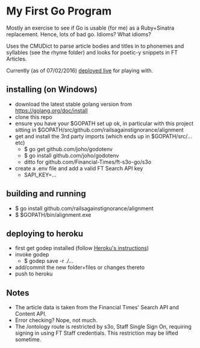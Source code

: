 # My First Go Program

Mostly an exercise to see if Go is usable (for me) as a Ruby+Sinatra replacement. Hence, lots of bad go. Idioms? What idioms?

Uses the CMUDict to parse article bodies and titles in to phonemes and syllables (see the rhyme folder) and looks for poetic-y snippets in FT Articles.

Currently (as of 07/02/2016) [deployed live](https://ftlabs-alignment.herokuapp.com/) for playing with.

## installing (on Windows)

* download the latest stable golang version from https://golang.org/doc/install
* clone this repo
* ensure you have your $GOPATH set up ok, in particular with this project sitting in $GOPATH/src/github.com/railsagainstignorance/alignment
* get and install the 3rd party imports (which ends up in $GOPATH/src/... etc)
   * $ go get     github.com/joho/godotenv
   * $ go install github.com/joho/godotenv
   * ditto for github.com/Financial-Times/ft-s3o-go/s3o
* create a .env file and add a valid FT Search API key
   * SAPI_KEY=...

## building and running

* $ go install github.com/railsagainstignorance/alignment
* $ $GOPATH/bin/alignment.exe

## deploying to heroku

* first get godep installed (follow [Heroku's instructions](https://devcenter.heroku.com/articles/deploying-go))
* invoke godep 
   * $ godep save -r ./...
* add/commit the new folder+files or changes thereto
* push to heroku

## Notes

* The article data is taken from the Financial Times' Search API and Content API.
* Error checking? Nope, not much.
* The /ontology route is restricted by s3o, Staff Single Sign On, requiring signing in using FT Staff credentials. This restriction may be lifted sometime.
